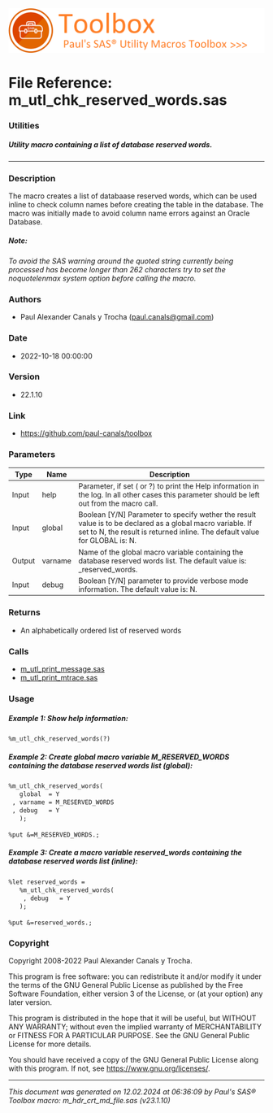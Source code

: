 ![../../misc/images/doc_banner.png](../../misc/images/doc_banner.png)
# 
# File Reference: m_utl_chk_reserved_words.sas

### Utilities

##### Utility macro containing a list of database reserved words.

***

### Description
The macro creates a list of databaase reserved words, which can be used inline to check column names before creating the table in the database. The macro was initially made to avoid column name errors against an Oracle Database.

##### *Note:*
*To avoid the SAS warning around the quoted string currently being processed has become longer than 262 characters try to set the noquotelenmax system option before calling the macro.*

### Authors
* Paul Alexander Canals y Trocha (paul.canals@gmail.com)

### Date
* 2022-10-18 00:00:00

### Version
* 22.1.10

### Link
* https://github.com/paul-canals/toolbox

### Parameters
| Type | Name | Description |
| ---- | ---- | ----------- |
| Input | help | Parameter, if set ( or ?) to print the Help information in the log. In all other cases this parameter should be left out from the macro call. |
| Input | global | Boolean [Y/N] Parameter to specify wether the result value is to be declared as a global macro variable. If set to N, the result is returned inline. The default value for GLOBAL is: N. |
| Output | varname | Name of the global macro variable containing the database reserved words list. The default value is: _reserved_words. |
| Input | debug | Boolean [Y/N] parameter to provide verbose mode information. The default value is: N. |

### Returns
* An alphabetically ordered list of reserved words

### Calls
* [m_utl_print_message.sas](m_utl_print_message.md)
* [m_utl_print_mtrace.sas](m_utl_print_mtrace.md)

### Usage

##### Example 1: Show help information:
```sas
%m_utl_chk_reserved_words(?)
```

##### Example 2: Create global macro variable M_RESERVED_WORDS containing the database reserved words list (global):

```sas
%m_utl_chk_reserved_words(
   global  = Y
 , varname = M_RESERVED_WORDS
 , debug   = Y
   );

%put &=M_RESERVED_WORDS.;

```

##### Example 3: Create a macro variable reserved_words containing the database reserved words list (inline):

```sas
%let reserved_words =
   %m_utl_chk_reserved_words(
    , debug   = Y
   );

%put &=reserved_words.;

```

### Copyright
Copyright 2008-2022 Paul Alexander Canals y Trocha. 
 
This program is free software: you can redistribute it and/or modify 
it under the terms of the GNU General Public License as published by 
the Free Software Foundation, either version 3 of the License, or 
(at your option) any later version. 
 
This program is distributed in the hope that it will be useful, 
but WITHOUT ANY WARRANTY; without even the implied warranty of 
MERCHANTABILITY or FITNESS FOR A PARTICULAR PURPOSE. See the 
GNU General Public License for more details. 
 
You should have received a copy of the GNU General Public License 
along with this program. If not, see <https://www.gnu.org/licenses/>. 


***
*This document was generated on 12.02.2024 at 06:36:09  by Paul's SAS&reg; Toolbox macro: m_hdr_crt_md_file.sas (v23.1.10)*

